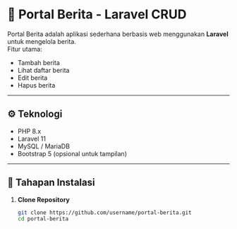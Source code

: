 # 📰 Portal Berita - Laravel CRUD

Portal Berita adalah aplikasi sederhana berbasis web menggunakan **Laravel** untuk mengelola berita.  
Fitur utama:
- Tambah berita
- Lihat daftar berita
- Edit berita
- Hapus berita

---

## ⚙️ Teknologi
- PHP 8.x
- Laravel 11
- MySQL / MariaDB
- Bootstrap 5 (opsional untuk tampilan)

---

## 🚀 Tahapan Instalasi

1. **Clone Repository**
   ```bash
   git clone https://github.com/username/portal-berita.git
   cd portal-berita
